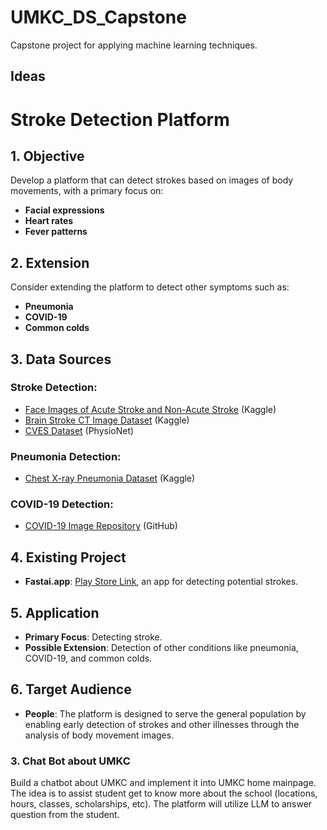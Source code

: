 # UMKC_DS_Capstone

Capstone project for applying machine learning techniques.

## Ideas

# Stroke Detection Platform

## 1. Objective
Develop a platform that can detect strokes based on images of body movements, with a primary focus on:
- **Facial expressions**
- **Heart rates**
- **Fever patterns**

## 2. Extension
Consider extending the platform to detect other symptoms such as:
- **Pneumonia**
- **COVID-19**
- **Common colds**

## 3. Data Sources
### Stroke Detection:
- [Face Images of Acute Stroke and Non-Acute Stroke](https://www.kaggle.com/datasets/danish003/face-images-of-acute-stroke-and-non-acute-stroke) (Kaggle)
- [Brain Stroke CT Image Dataset](https://www.kaggle.com/datasets/afridirahman/brain-stroke-ct-image-dataset) (Kaggle)
- [CVES Dataset](https://physionet.org/content/cves/1.0.0/) (PhysioNet)

### Pneumonia Detection:
- [Chest X-ray Pneumonia Dataset](https://www.kaggle.com/datasets/paultimothymooney/chest-xray-pneumonia) (Kaggle)

### COVID-19 Detection:
- [COVID-19 Image Repository](https://github.com/ml-workgroup/covid-19-image-repository) (GitHub)

## 4. Existing Project
- **Fastai.app**: [Play Store Link](https://play.google.com/store/apps/details?id=tech.fast&hl=en_US&pli=1), an app for detecting potential strokes.

## 5. Application
- **Primary Focus**: Detecting stroke.
- **Possible Extension**: Detection of other conditions like pneumonia, COVID-19, and common colds.

## 6. Target Audience
- **People**: The platform is designed to serve the general population by enabling early detection of strokes and other illnesses through the analysis of body movement images.


### 3. Chat Bot about UMKC
Build a chatbot about UMKC and implement it into UMKC home mainpage. The idea is to assist student get to know more about the school (locations, hours, classes, scholarships, etc). The platform will utilize LLM to answer question from the student. 
